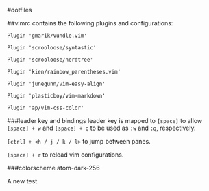 #dotfiles

##vimrc contains the following plugins and configurations:

``Plugin 'gmarik/Vundle.vim'``

``Plugin 'scrooloose/syntastic'``

``Plugin 'scrooloose/nerdtree'``

``Plugin 'kien/rainbow_parentheses.vim'``

``Plugin 'junegunn/vim-easy-align'``

``Plugin 'plasticboy/vim-markdown'``

``Plugin 'ap/vim-css-color'``

###leader key and bindings
leader key is mapped to ``[space]`` to allow ``[space] + w`` and ``[space] + q`` to be used as ``:w`` and ``:q``, respectively.

``[ctrl] + <h / j / k / l>`` to jump between panes.

``[space] + r`` to reload vim configurations.

###colorscheme
atom-dark-256

A new test



